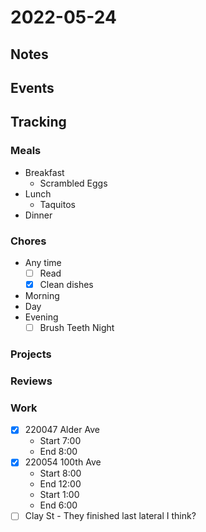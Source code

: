 # 2022-05-24
## Notes

## Events

## Tracking
### Meals
- Breakfast
	- Scrambled Eggs
- Lunch
	- Taquitos
- Dinner

### Chores
- Any time
	- [ ] Read
	- [x] Clean dishes
- Morning
- Day
- Evening
	- [ ] Brush Teeth Night

### Projects

### Reviews

### Work
- [x] 220047 Alder Ave
	- Start 7:00
	- End 8:00
- [x] 220054 100th Ave
	- Start 8:00
	- End 12:00
	- Start 1:00
	- End 6:00
- [ ] Clay St - They finished last lateral I think?